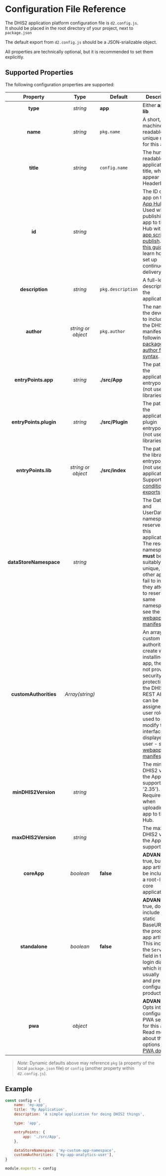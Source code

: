 # Configuration File Reference

The DHIS2 application platform configuration file is `d2.config.js`.<br/>
It should be placed in the root directory of your project, next to `package.json`

The default export from `d2.config.js` should be a JSON-srializable object.

All properties are technically optional, but it is recommended to set them explicitly.

## Supported Properties

The following configuration properties are supported:

|        Property        |         Type         | Default           | Description                                                                                                                                                                                                                                                                                                    |
| :--------------------: | :------------------: | ----------------- | -------------------------------------------------------------------------------------------------------------------------------------------------------------------------------------------------------------------------------------------------------------------------------------------------------------- |
|        **type**        |       _string_       | **app**           | Either **app** or **lib**                                                                                                                                                                                                                                                                                      |
|        **name**        |       _string_       | `pkg.name`        | A short, machine-readable unique name for this app                                                                                                                                                                                                                                                             |
|       **title**        |       _string_       | `config.name`     | The human-readable application title, which will appear in the HeaderBar                                                                                                                                                                                                                                       |
|         **id**         |       _string_       |                   | The ID of the app on the [App Hub](https://apps.dhis2.org/). Used when publishing the app to the App Hub with [d2 app scripts publish](../scripts/publish). See [this guide](https://developers.dhis2.org/docs/guides/publish-apphub/) to learn how to set up continuous delivery.                             |
|    **description**     |       _string_       | `pkg.description` | A full-length description of the application                                                                                                                                                                                                                                                                   |
|       **author**       | _string_ or _object_ | `pkg.author`      | The name of the developer to include in the DHIS2 manifest, following [package.json author field syntax](https://docs.npmjs.com/cli/v8/configuring-npm/package-json#people-fields-author-contributors).                                                                                                        |
|  **entryPoints.app**   |       _string_       | **./src/App**     | The path to the application entrypoint (not used for libraries)                                                                                                                                                                                                                                                |
| **entryPoints.plugin** |       _string_       | **./src/Plugin**  | The path to the application's plugin entrypoint (not used for libraries)                                                                                                                                                                                                                                       |
|  **entryPoints.lib**   | _string_ or _object_ | **./src/index**   | The path to the library entrypoint(s) (not used for applications). Supports [conditional exports](https://nodejs.org/dist/latest-v16.x/docs/api/packages.html#packages_conditional_exports)                                                                                                                    |
| **dataStoreNamespace** |       _string_       |                   | The DataStore and UserDataStore namespace to reserve for this application. The reserved namespace **must** be suitably unique, as other apps will fail to install if they attempt to reserve the same namespace - see the [webapp manifest docs](https://docs.dhis2.org/en/develop/loading-apps.html)          |
| **customAuthorities**  |   _Array(string)_    |                   | An array of custom authorities to create when installing the app, these do not provide security protections in the DHIS2 REST API but can be assigned to user roles and used to modify the interface displayed to a user - see the [webapp manifest docs](https://docs.dhis2.org/en/develop/loading-apps.html) |
|  **minDHIS2Version**   |       _string_       |                   | The minimum DHIS2 version the App supports (eg. '2.35'). Required when uploading an app to the App Hub.                                                                                                                                                                                                        |
|  **maxDHIS2Version**   |       _string_       |                   | The maximum DHIS2 version the App supports.                                                                                                                                                                                                                                                                    |
|      **coreApp**       |      _boolean_       | **false**         | **ADVANCED** If true, build an app artifact to be included as a root-level core application                                                                                                                                                                                                                    |
|     **standalone**     |      _boolean_       | **false**         | **ADVANCED** If true, do NOT include a static BaseURL in the production app artifact. This includes the `Server` field in the login dialog, which is usually hidden and pre-configured in production.                                                                                                          |
|        **pwa**         |       _object_       |                   | **ADVANCED** Opts into and configures PWA settings for this app. Read more about the options in [the PWA docs](pwa/pwa).                                                                                                                                                                                       |

> _Note_: Dynamic defaults above may reference `pkg` (a property of the local `package.json` file) or `config` (another property within `d2.config.js`).

## Example

```js
const config = {
    name: 'my-app',
    title: 'My Application',
    description: 'A simple application for doing DHIS2 things',

    type: 'app',

    entryPoints: {
        app: './src/App',
    },

    dataStoreNamespace: 'my-custom-app-namespace',
    customAuthorities: ['my-app-analytics-user'],
}

module.exports = config
```
